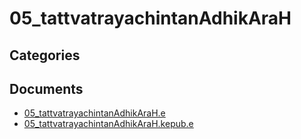 # 05_tattvatrayachintanAdhikAraH


## Categories


## Documents
- [05_tattvatrayachintanAdhikAraH.e](05_tattvatrayachintanAdhikAraH.epub)
- [05_tattvatrayachintanAdhikAraH.kepub.e](05_tattvatrayachintanAdhikAraH.kepub.epub)